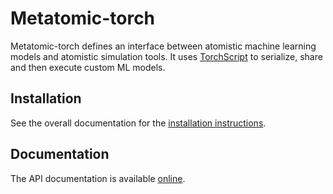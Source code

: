 # Metatomic-torch

Metatomic-torch defines an interface between atomistic machine learning models
and atomistic simulation tools. It uses
[TorchScript](https://docs.pytorch.org/docs/stable/jit.html) to serialize, share
and then execute custom ML models.

## Installation

See the overall documentation for the [installation
instructions](https://docs.metatensor.org/metatomic/latest/installation.html#install-torch-cxx).

## Documentation

The API documentation is available [online](https://docs.metatensor.org/metatomic/latest/torch/reference/cxx/index.html).
